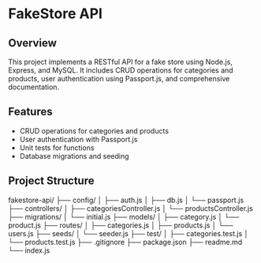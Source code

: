 # FakeStore API

## Overview
This project implements a RESTful API for a fake store using Node.js, Express, and MySQL. It includes CRUD operations for categories and products, user authentication using Passport.js, and comprehensive documentation.

## Features
- CRUD operations for categories and products
- User authentication with Passport.js
- Unit tests for functions
- Database migrations and seeding

## Project Structure

fakestore-api/
├── config/
│   ├── auth.js
│   ├── db.js
│   └── passport.js
├── controllers/
│   ├── categoriesController.js
│   └── productsController.js
├── migrations/
│   └── initial.js
├── models/
│   ├── category.js
│   └── product.js
├── routes/
│   ├── categories.js
│   ├── products.js
│   └── users.js
├── seeds/
│   └── seeder.js
├── test/
│   ├── categories.test.js
│   └── products.test.js
├── .gitignore
├── package.json
├── readme.md
└── index.js
